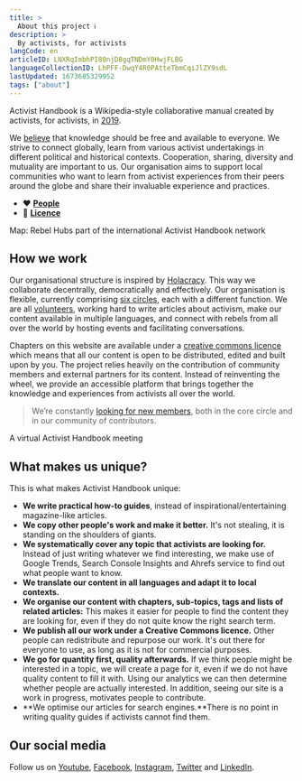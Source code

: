 ```yaml
---
title: >
  About this project ℹ️
description: >
  By activists, for activists
langCode: en
articleID: LNXRqImbhPI80njD8gqTNDmY0HwjFLBG
languageCollectionID: LhPFF-DwqY4R0PAtteTbmCqiJlZY9sdL
lastUpdated: 1673685329952
tags: ["about"]
---
```


Activist Handbook is a Wikipedia-style collaborative manual created by activists, for activists, in [2019](/about/history).

We [believe](/about/principles) that knowledge should be free and available to everyone. We strive to connect globally, learn from various activist undertakings in different political and historical contexts. Cooperation, sharing, diversity and mutuality are important to us. Our organisation aims to support local communities who want to learn from activist experiences from their peers around the globe and share their invaluable experience and practices.

-   **❤️** [**People**](/about/people)
-   **📝** [**Licence**](/about/licence)

<div><figcaption>Map: Rebel Hubs part of the international Activist Handbook network</figcaption></div>

## How we work

Our organisational structure is inspired by [Holacracy](https://www.holacracy.org/). This way we collaborate decentrally, democratically and effectively. Our organisation is flexible, currently comprising [six circles](/about/logbook), each with a different function. We are all [volunteers](/about/people), working hard to write articles about activism, make our content available in multiple languages, and connect with rebels from all over the world by hosting events and facilitating conversations.

Chapters on this website are available under a [creative commons licence](/about/licence) which means that all our content is open to be distributed, edited and built upon by you. The project relies heavily on the contribution of community members and external partners for its content. Instead of reinventing the wheel, we provide an accessible platform that brings together the knowledge and experiences from activists all over the world.

> We’re constantly [looking for new members](/join), both in the core circle and in our community of contributors.

<div><figcaption>A virtual Activist Handbook meeting</figcaption></div>

## What makes us unique?

This is what makes Activist Handbook unique:

-   **We write practical how-to guides**, instead of inspirational/entertaining magazine-like articles.
-   **We copy other people's work and make it better.** It's not stealing, it is standing on the shoulders of giants.
-   **We systematically cover any topic that activists are looking for.** Instead of just writing whatever we find interesting, we make use of Google Trends, Search Console Insights and Ahrefs service to find out what people want to know.
-   **We translate our content in all languages and adapt it to local contexts.**
-   **We organise our content with chapters, sub-topics, tags and lists of related articles:** This makes it easier for people to find the content they are looking for, even if they do not quite know the right search term.
-   **We publish all our work under a Creative Commons licence.** Other people can redistribute and repurpose our work. It's out there for everyone to use, as long as it is not for commercial purposes.
-   **We go for quantity first, quality afterwards.** If we think people might be interested in a topic, we will create a page for it, even if we do not have quality content to fill it with. Using our analytics we can then determine whether people are actually interested. In addition, seeing our site is a work in progress, motivates people to contribute.
-   **We optimise our articles for search engines.**There is no point in writing quality guides if activists cannot find them.

## Our social media

Follow us on [Youtube](https://www.youtube.com/channel/UCnaQQFVNV0eKc4j3-zwc09A), [Facebook](https://www.facebook.com/activisthandbook/), [Instagram](http://instagram.com/activisthandbook), [Twitter](https://twitter.com/activistbook) and [LinkedIn](https://www.linkedin.com/company/activist-handbook/).